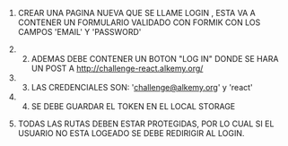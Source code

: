 1. CREAR UNA PAGINA NUEVA QUE SE LLAME LOGIN , ESTA VA A CONTENER UN FORMULARIO VALIDADO CON FORMIK CON LOS CAMPOS 'EMAIL' Y 'PASSWORD'
1. 2. ADEMAS DEBE CONTENER UN BOTON "LOG IN" DONDE SE HARA UN POST A http://challenge-react.alkemy.org/
1. 3. LAS CREDENCIALES SON: 'challenge@alkemy.org' y 'react'
1. 4. SE DEBE GUARDAR EL TOKEN EN EL LOCAL STORAGE

2. TODAS LAS RUTAS DEBEN ESTAR PROTEGIDAS, POR LO CUAL SI EL USUARIO NO ESTA LOGEADO SE DEBE REDIRIGIR AL LOGIN.

